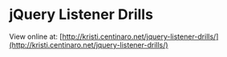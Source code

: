 # jQuery Listener Drills

View online at: [http://kristi.centinaro.net/jquery-listener-drills/](http://kristi.centinaro.net/jquery-listener-drills/)
